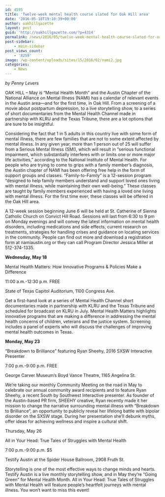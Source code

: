 ```yaml
---
id: 4595
title: 'Twelve-week mental health course slated for Oak Hill area'
date: '2016-05-18T19:10:39+00:00'
author: oakhillgazette
layout: post
guid: 'http://oakhillgazette.com/?p=4314'
permalink: /news/2016/05/twelve-week-mental-health-course-slated-for-oak-hill-area-2/
post-sidebar:
    - main-sidebar
post_views_count:
    - '8259'
image: /wp-content/uploads/sites/15/2016/02/nami2.jpg
categories:
    - News
---
```


*by Penny Levers*

OAK HILL – May is “Mental Health Month” and the Austin Chapter of the National Alliance on Mental Illness (NAMI) has a calendar of relevant events in the Austin area—and for the first time, in Oak Hill. From a screening of a movie about postpartum depression, to a live storytelling show, to a series of short documentaries from the Mental Health Channel made in partnership with KLRU and the Texas Tribune, there are a lot options that are sure to be insightful.

Considering the fact that 1 in 5 adults in this country live with some form of mental illness, there are few families that are not to some extent affected by mental illness. In any given year, more than 1 person out of 25 will suffer from a Serious Mental Illness (SMI), which will result in “serious functional impairment, which substantially interferes with or limits one or more major life activities,” according to the National Institute of Mental Health. For people who are trying to come to grips with a family member’s diagnosis, the Austin chapter of NAMI has been offering free help in the form of support groups and classes. “Family-to-Family” is a 12-session program “designed to help family members understand and support loved ones living with mental illness, while maintaining their own well-being.” These classes are taught by family members experienced with having a loved one living with mental illness. For the first time ever, these classes will be offered in the Oak Hill area.

A 12-week session beginning June 6 will be held at St. Catherine of Sienna Catholic Church on Convict Hill Road. Sessions will last from 6:30 to 9 pm on Monday evenings and will convey the latest information on mental health disorders, including medications and side effects, current research on treatments, strategies for handling crises and guidance on locating services in the community. People can find out more and download a registration form at namiaustin.org or they can call Program Director Jessica Miller at 512-374-1335.

**Wednesday, May 18**

Mental Health Matters: How Innovative Programs &amp; Policies Make a Difference

11:00 a.m.-12:30 p.m. FREE

State of Texas Capitol Auditorium, 1100 Congress Ave.

Get a first-hand look at a series of Mental Health Channel short documentaries made in partnership with KLRU and the Texas Tribune and scheduled for broadcast on KLRU in July. Mental Health Matters highlights innovative programs that are making a difference in addressing the mental health concerns of children, veterans and the justice system. Screening includes a panel of experts who will discuss the challenges of improving mental health outcomes in Texas.

**Monday, May 23**

“Breakdown to Brilliance” featuring Ryan Sheehy, 2016 SXSW Interactive Presenter

7:00 p.m.-9:00 p.m. FREE

George Carver Museum’s Boyd Vance Theatre, 1165 Angelina St.

We’re taking our monthly Community Meeting on the road in May to celebrate our annual community award recipients and to feature Ryan Sheehy, a recent South by Southwest Interactive presenter. As founder of the Austin-based PR firm, SHEEHY creative, Ryan recently made it her mission to change the narrative surrounding mental illness with “Breakdown to Brilliance”, an opportunity to publicly reveal her lifelong battle with bipolar disorder on the SXSW stage. During her presentation she’ll debunk myths, offer ideas for achieving wellness and inspire a cultural shift.

Thursday, May 26

All in Your Head: True Tales of Struggles with Mental Health

7:00 p.m.-9:00 p.m. $5

Testify Austin at the Spider House Ballroom, 2908 Fruth St.

Storytelling is one of the most effective ways to change minds and hearts. Testify Austin is a live monthly storytelling show, and in May they’re “Going Green” for Mental Health Month. All in Your Head: True Tales of Struggles with Mental Health will feature people’s heartfelt journeys with mental illness. You won’t want to miss this event!